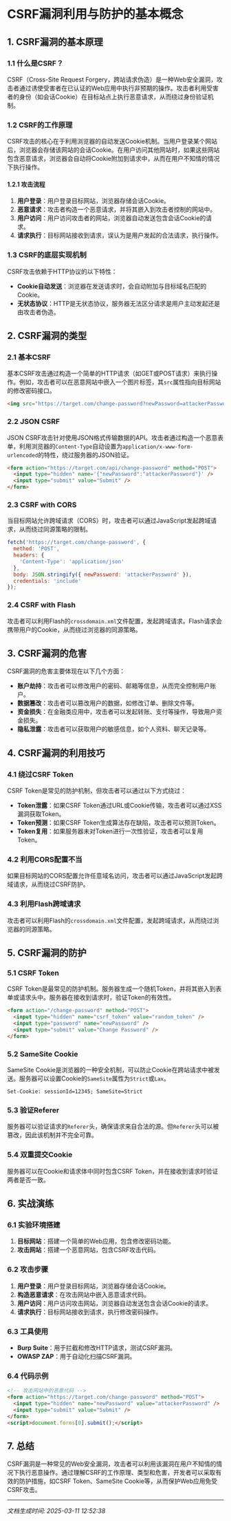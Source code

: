 # CSRF漏洞利用与防护的基本概念

## 1. CSRF漏洞的基本原理

### 1.1 什么是CSRF？
CSRF（Cross-Site Request Forgery，跨站请求伪造）是一种Web安全漏洞，攻击者通过诱使受害者在已认证的Web应用中执行非预期的操作。攻击者利用受害者的身份（如会话Cookie）在目标站点上执行恶意请求，从而绕过身份验证机制。

### 1.2 CSRF的工作原理
CSRF攻击的核心在于利用浏览器的自动发送Cookie机制。当用户登录某个网站后，浏览器会存储该网站的会话Cookie。在用户访问其他网站时，如果这些网站包含恶意请求，浏览器会自动将Cookie附加到请求中，从而在用户不知情的情况下执行操作。

#### 1.2.1 攻击流程
1. **用户登录**：用户登录目标网站，浏览器存储会话Cookie。
2. **恶意请求**：攻击者构造一个恶意请求，并将其嵌入到攻击者控制的网站中。
3. **用户访问**：用户访问攻击者的网站，浏览器自动发送包含会话Cookie的请求。
4. **请求执行**：目标网站接收到请求，误认为是用户发起的合法请求，执行操作。

### 1.3 CSRF的底层实现机制
CSRF攻击依赖于HTTP协议的以下特性：
- **Cookie自动发送**：浏览器在发送请求时，会自动附加与目标域名匹配的Cookie。
- **无状态协议**：HTTP是无状态协议，服务器无法区分请求是用户主动发起还是由攻击者伪造。

## 2. CSRF漏洞的类型

### 2.1 基本CSRF
基本CSRF攻击通过构造一个简单的HTTP请求（如GET或POST请求）来执行操作。例如，攻击者可以在恶意网站中嵌入一个图片标签，其`src`属性指向目标网站的修改密码接口。

```html
<img src="https://target.com/change-password?newPassword=attackerPassword" />
```

### 2.2 JSON CSRF
JSON CSRF攻击针对使用JSON格式传输数据的API。攻击者通过构造一个恶意表单，利用浏览器的`Content-Type`自动设置为`application/x-www-form-urlencoded`的特性，绕过服务器的JSON验证。

```html
<form action="https://target.com/api/change-password" method="POST">
  <input type="hidden" name='{"newPassword":"attackerPassword"}' />
  <input type="submit" value="Submit" />
</form>
```

### 2.3 CSRF with CORS
当目标网站允许跨域请求（CORS）时，攻击者可以通过JavaScript发起跨域请求，从而绕过同源策略的限制。

```javascript
fetch('https://target.com/change-password', {
  method: 'POST',
  headers: {
    'Content-Type': 'application/json'
  },
  body: JSON.stringify({ newPassword: 'attackerPassword' }),
  credentials: 'include'
});
```

### 2.4 CSRF with Flash
攻击者可以利用Flash的`crossdomain.xml`文件配置，发起跨域请求。Flash请求会携带用户的Cookie，从而绕过浏览器的同源策略。

## 3. CSRF漏洞的危害

CSRF漏洞的危害主要体现在以下几个方面：
- **账户劫持**：攻击者可以修改用户的密码、邮箱等信息，从而完全控制用户账户。
- **数据篡改**：攻击者可以篡改用户的数据，如修改订单、删除文件等。
- **资金损失**：在金融类应用中，攻击者可以发起转账、支付等操作，导致用户资金损失。
- **隐私泄露**：攻击者可以获取用户的敏感信息，如个人资料、聊天记录等。

## 4. CSRF漏洞的利用技巧

### 4.1 绕过CSRF Token
CSRF Token是常见的防护机制，但攻击者可以通过以下方式绕过：
- **Token泄露**：如果CSRF Token通过URL或Cookie传输，攻击者可以通过XSS漏洞获取Token。
- **Token预测**：如果CSRF Token生成算法存在缺陷，攻击者可以预测Token。
- **Token复用**：如果服务器未对Token进行一次性验证，攻击者可以复用Token。

### 4.2 利用CORS配置不当
如果目标网站的CORS配置允许任意域名访问，攻击者可以通过JavaScript发起跨域请求，从而绕过CSRF防护。

### 4.3 利用Flash跨域请求
攻击者可以利用Flash的`crossdomain.xml`文件配置，发起跨域请求，从而绕过浏览器的同源策略。

## 5. CSRF漏洞的防护

### 5.1 CSRF Token
CSRF Token是最常见的防护机制。服务器生成一个随机Token，并将其嵌入到表单或请求头中。服务器在接收到请求时，验证Token的有效性。

```html
<form action="/change-password" method="POST">
  <input type="hidden" name="csrf_token" value="random_token" />
  <input type="password" name="newPassword" />
  <input type="submit" value="Change Password" />
</form>
```

### 5.2 SameSite Cookie
SameSite Cookie是浏览器的一种安全机制，可以防止Cookie在跨站请求中被发送。服务器可以设置Cookie的`SameSite`属性为`Strict`或`Lax`。

```http
Set-Cookie: sessionId=12345; SameSite=Strict
```

### 5.3 验证Referer
服务器可以验证请求的`Referer`头，确保请求来自合法的源。但`Referer`头可以被篡改，因此该机制并不完全可靠。

### 5.4 双重提交Cookie
服务器可以在Cookie和请求体中同时包含CSRF Token，并在接收到请求时验证两者是否一致。

## 6. 实战演练

### 6.1 实验环境搭建
1. **目标网站**：搭建一个简单的Web应用，包含修改密码功能。
2. **攻击网站**：搭建一个恶意网站，包含CSRF攻击代码。

### 6.2 攻击步骤
1. **用户登录**：用户登录目标网站，浏览器存储会话Cookie。
2. **构造恶意请求**：在攻击网站中嵌入恶意请求代码。
3. **用户访问**：用户访问攻击网站，浏览器自动发送包含会话Cookie的请求。
4. **请求执行**：目标网站接收到请求，执行修改密码操作。

### 6.3 工具使用
- **Burp Suite**：用于拦截和修改HTTP请求，测试CSRF漏洞。
- **OWASP ZAP**：用于自动化扫描CSRF漏洞。

### 6.4 代码示例
```html
<!-- 攻击网站中的恶意代码 -->
<form action="https://target.com/change-password" method="POST">
  <input type="hidden" name="newPassword" value="attackerPassword" />
  <input type="submit" value="Submit" />
</form>
<script>document.forms[0].submit();</script>
```

## 7. 总结
CSRF漏洞是一种常见的Web安全漏洞，攻击者可以利用该漏洞在用户不知情的情况下执行恶意操作。通过理解CSRF的工作原理、类型和危害，开发者可以采取有效的防护措施，如CSRF Token、SameSite Cookie等，从而保护Web应用免受CSRF攻击。

---

*文档生成时间: 2025-03-11 12:52:38*
